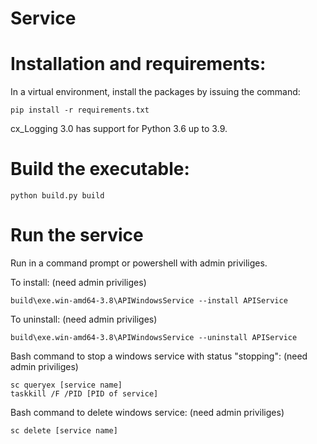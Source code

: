 # Service

# Installation and requirements:

In a virtual environment, install the packages by issuing the command:

```
pip install -r requirements.txt
```

cx_Logging 3.0 has support for Python 3.6 up to 3.9.

# Build the executable:

```
python build.py build
```

# Run the service

Run in a command prompt or powershell with admin priviliges.

To install: (need admin priviliges)

```
build\exe.win-amd64-3.8\APIWindowsService --install APIService
```

To uninstall: (need admin priviliges)

```
build\exe.win-amd64-3.8\APIWindowsService --uninstall APIService
```

Bash command to stop a windows service with status "stopping": (need admin priviliges)

```
sc queryex [service name]
taskkill /F /PID [PID of service]
```

Bash command to delete windows service: (need admin priviliges)

```
sc delete [service name]
```